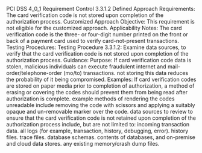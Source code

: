 PCI DSS 4_0_1 Requirement Control 3.3.1.2 Defined Approach Requirements: The card verification code is not stored upon completion of the authorization process. Customized Approach Objective: This requirement is not eligible for the customized approach. Applicability Notes: The card verification code is the three- or four-digit number printed on the front or back of a payment card used to verify card-not-present transactions. Testing Procedures: Testing Procedure 3.3.1.2: Examine data sources, to verify that the card verification code is not stored upon completion of the authorization process. Guidance: Purpose: If card verification code data is stolen, malicious individuals can execute fraudulent internet and mail- order/telephone-order (mo/to) transactions. not storing this data reduces the probability of it being compromised. Examples: If card verification codes are stored on paper media prior to completion of authorization, a method of erasing or covering the codes should prevent them from being read after authorization is complete. example methods of rendering the codes unreadable include removing the code with scissors and applying a suitably opaque and un-removable marker over the code. data sources to review to ensure that the card verification code is not retained upon completion of the authorization process include, but are not limited to: incoming transaction data. all logs (for example, transaction, history, debugging, error). history files. trace files. database schemas. contents of databases, and on-premise and cloud data stores. any existing memory/crash dump files.